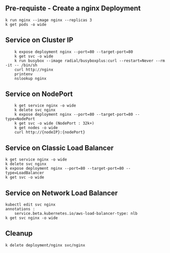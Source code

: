 
## Pre-requiste - Create a nginx Deployment

    k run nginx --image nginx --replicas 3
    k get pods -o wide

## Service on Cluster IP

	    k expose deployment nginx --port=80 --target-port=80
	    k get svc -o wide
	    k run busybox --image radial/busyboxplus:curl --restart=Never --rm -it -- /bin/sh
	    curl http://nginx
	    printenv
	    nslookup nginx
	 

## Service on NodePort

	    k get service nginx -o wide
	    k delete svc nginx
	    k expose deployment nginx --port=80 --target-port=80 --type=NodePort
	    k get svc -o wide (NodePort : 32k+)
	    k get nodes -o wide
	    curl http://{nodeIP}:{nodePort}
        
## Service on Classic Load Balancer

    k get service nginx -o wide
    k delete svc nginx
    k expose deployment nginx --port=80 --target-port=80 --type=LoadBalancer
    k get svc -o wide

## Service on Network Load Balancer

    kubectl edit svc nginx
    annotations :
    	service.beta.kubernetes.io/aws-load-balancer-type: nlb
    k get svc nginx -o wide
## Cleanup

    k delete deployment/nginx svc/nginx
